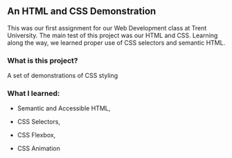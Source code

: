 ## An HTML and CSS Demonstration

This was our first assignment for our Web Development class at Trent University. The main test of this project was our HTML and CSS. Learning along the way, we learned proper use of CSS selectors and semantic HTML.



### What is this project?

A set of demonstrations of CSS styling



### What I learned:

- Semantic and Accessible HTML,

- CSS Selectors,

- CSS Flexbox,
- CSS Animation